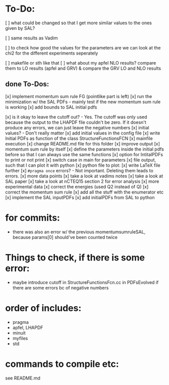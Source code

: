 
# To-Do:
[ ] what could be changed so that I get more similar values to the ones given by SAL?

[ ] same results as Vadim

[ ] to check how good the values for the parameters are we can look at the chi2 for the different experiments seperately

[ ] makefile or sth like that
[ ] what about my apfel NLO results? compare them to LO results (apfel and GRV) & compare the GRV LO and NLO results


## done To-Dos:
[x] implement momentum sum rule FG (pointlike part is left)
[x] run the minimization w/ the SAL PDFs 
        - mainly test if the new momentum sum rule is working
[x] add bounds to SAL initial pdfs


[x] is it okay to leave the cutoff out? - Yes. The cutoff was only used because the output to the LHAPDF file couldn't be zero. If it doesn't produce any errors, we can just leave the negative numbers
[x] initial values? - Don't really matter
[x] add initial values in the config file
[x] write Initial PDFs as function of the class StructureFunctionsFCN
[x] mainfile execution
[x] change README.md file for this folder 
[x] improve output
[x] momentum sum rule by itself
[x] define the parameters inside the initial pdfs before so that I can always use the same functions
[x] option for IntitalPDFs to print or not print
[x] switch case in main for parameters
[x] file output, such that I can plot it with python
[x] python file to plot:
[x] write LaTeX file further
[x] `#pragma once` errors? - Not important. Deleting them leads to errors.
[x] more data points
[x] take a look at vadims notes
[x] take a look at SAL paper
[x] take a look at nCTEQ15 section 2 for error analysis
[x] more experimental data
[x] correct the energies (used Q2 instead of Q)
[x] correct the momentum sum rule 
[x] add all the stuff with the enumerator etc
[x] implement the SAL inputPDFs
[x] add initialPDFs from SAL to python

# for commits:
- there was also an error w/ the previous momentumsumruleSAL, because params[0] should've been counted twice

# Things to check, if there is some error:
- maybe introduce cutoff in StructureFunctionsFcn.cc in PDFsEvolved if there are some errors bc of negative numbers

# order of includes:
- pragma
- apfel, LHAPDF
- minuit
- myfiles
- std
	

# commands to compile etc:
see README.md
